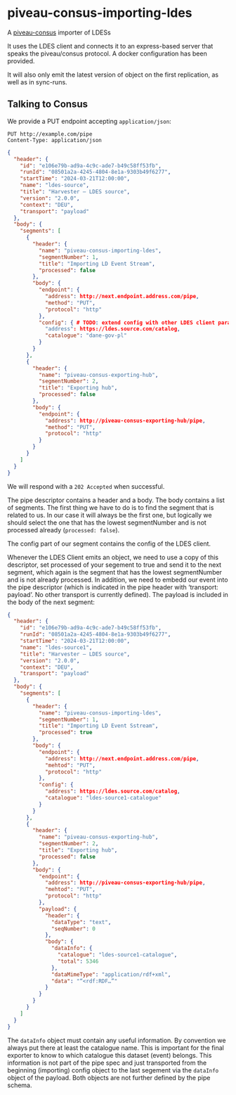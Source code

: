 # piveau-consus-importing-ldes

A [piveau-consus](https://gitlab.com/piveau/consus) importer of LDESs

It uses the LDES client and connects it to an express-based server that speaks the piveau/consus protocol. A docker configuration has been provided.

It will also only emit the latest version of object on the first replication, as well as in sync-runs.

## Talking to Consus

We provide a PUT endpoint accepting `application/json`:

```http
PUT http://example.com/pipe
Content-Type: application/json
```
```json
{
  "header": {
    "id": "e106e79b-ad9a-4c9c-ade7-b49c58ff53fb",
    "runId": "08501a2a-4245-4804-8e1a-9303b49f6277",
    "startTime": "2024-03-21T12:00:00",
    "name": "ldes-source",
    "title": "Harvester – LDES source",
    "version": "2.0.0",
    "context": "DEU",
    "transport": "payload"
  },
  "body": {
    "segments": [
      {
        "header": {
          "name": "piveau-consus-importing-ldes",
          "segmentNumber": 1,
          "title": "Importing LD Event Stream",
          "processed": false
        },
        "body": {
          "endpoint": {
            "address": http://next.endpoint.address.com/pipe,
            "method": "PUT",
            "protocol": "http"
          },
          "config": { # TODO: extend config with other LDES client parameters?
            "address": https://ldes.source.com/catalog,
            "catalogue": "dane-gov-pl"
          }
        }
      },
      {
        "header": {
          "name": "piveau-consus-exporting-hub",
          "segmentNumber": 2,
          "title": "Exporting hub",
          "processed": false
        },
        "body": {
          "endpoint": {
            "address": http://piveau-consus-exporting-hub/pipe,
            "method": "PUT",
            "protocol": "http"
          }
        }
      }
    ]
  }
}
```

We will respond with a `202 Accepted` when successful. 

The pipe descriptor contains a header and a body.
The body contains a list of segments. The first thing we have to do is to find the segment that is related to us. In our case it will always be the first one, but logically we should select the one that has the lowest segmentNumber and is not processed already (`processed: false`). 

The config part of our segment contains the config of the LDES client.

Whenever the LDES Client emits an object, we need to use a copy of this descriptor, set processed of your segement to true and send it to the next segment, which again is the segment that has the lowest segmentNumber and is not already processed. In addition, we need to embedd our event into the pipe descriptor (which is indicated in the pipe header with ‘transport: payload’. No other transport is currently defined). The payload is included in the body of the next segment:
 
```json
{
  "header": {
    "id": "e106e79b-ad9a-4c9c-ade7-b49c58ff53fb",
    "runId": "08501a2a-4245-4804-8e1a-9303b49f6277",
    "startTime": "2024-03-21T12:00:00",
    "name": "ldes-source1",
    "title": "Harvester – LDES source",
    "version": "2.0.0",
    "context": "DEU",
    "transport": "payload"
  },
  "body": {
    "segments": [
      {
        "header": {
          "name": "piveau-consus-importing-ldes",
          "segmentNumber": 1,
          "title": "Importing LD Event Sstream",
          "processed": true
        },
        "body": {
          "endpoint": {
            "address": http://next.endpoint.address.com/pipe,
            "mehtod": "PUT",
            "protocol": "http"
          },
          "config": {
            "address": https://ldes.source.com/catalog,
            "catalogue": "ldes-source1-catalogue"
          }
        }
      },
      {
        "header": {
          "name": "piveau-consus-exporting-hub",
          "segmentNumber": 2,
          "title": "Exporting hub",
          "processed": false
        },
        "body": {
          "endpoint": {
            "address": http://piveau-consus-exporting-hub/pipe,
            "mehtod": "PUT",
            "protocol": "http"
          },
          "payload": {
            "header": {
              "dataType": "text",
              "seqNumber": 0
            },
            "body": {
              "dataInfo": {
                "catalogue": "ldes-source1-catalogue",
                "total": 5346
              },
              "dataMimeType": "application/rdf+xml",
              "data": "“<rdf:RDF…”"
            }
          }
        }
      }
    ]
  }
}
```

The `dataInfo` object must contain any useful information. By convention we always put there at least the catalogue name. This is important for the final exporter to know to which catalogue this dataset (event) belongs. This information is not part of the pipe spec and just transported from the beginning (importing) config object to the last segement via the `dataInfo` object of the payload. Both objects are not further defined by the pipe schema.

 
